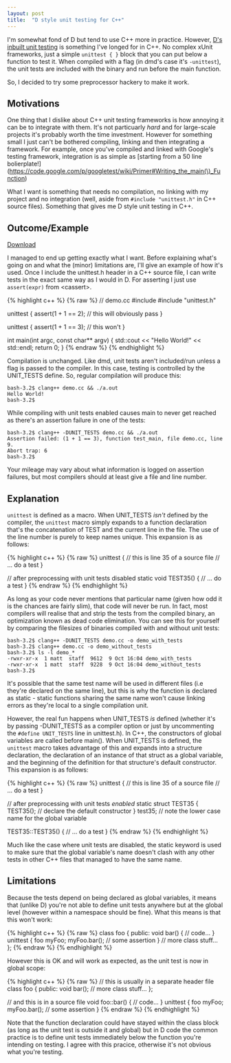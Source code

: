```yaml
---
layout: post
title:  "D style unit testing for C++"
---
```


I'm somewhat fond of D but tend to use C++ more in practice. However, [D's inbuilt
unit testing](http://dlang.org/unittest.html) is something I've longed for in C++.
No complex xUnit frameworks, just a simple `unittest { }` block that you can put 
below a function to test it. When compiled with a flag (in dmd's case it's `-unittest`),
the unit tests are included with the binary and run before the main function.

So, I decided to try some preprocessor hackery to make it work.

## Motivations

One thing that I dislike about C++ unit testing frameworks is how annoying it can
be to integrate with them. It's not particuarly *hard* and for large-scale projects
it's probably worth the time investment. However for something small I just can't
be bothered compiling, linking and then integrating a framework. For example,
once you've compiled and linked with Google's testing framework, integration is as simple
as [starting from a 50 line bolierplate!](https://code.google.com/p/googletest/wiki/Primer#Writing_the_main(\)_Function)

What I want is something that needs no compilation, no linking with my project and no
integration (well, aside from `#include "unittest.h"` in C++ source files). Something that
gives me D style unit testing in C++.

## Outcome/Example

[Download](/assets/unittest.h)  


I managed to end up getting exactly what I want. Before explaining what's going on and what the
(minor) limitations are, I'll give an example of how it's used. Once I include the
unittest.h header
in a C++ source file, I can write tests in the exact same way as I would in D. For asserting
I just use `assert(expr)` from \<cassert\>.

{% highlight c++ %}
{% raw %}
// demo.cc
#include <iostream>
#include "unittest.h"

unittest {
    assert(1 + 1 == 2); // this will obviously pass
}

unittest {
    assert(1 + 1 == 3); // this won't
}

int main(int argc, const char** argv) {
    std::cout << "Hello World!" << std::endl;
    return 0;
}
{% endraw %}
{% endhighlight %}

Compilation is unchanged. Like dmd, unit tests aren't included/run
unless a flag is passed to the compiler. In this case, testing is controlled by the UNIT_TESTS
define. So, regular compilation will produce this:

    bash-3.2$ clang++ demo.cc && ./a.out
    Hello World!
    bash-3.2$ 

While compiling with unit tests enabled causes main to never get reached as there's
an assertion failure in one of the tests:

    bash-3.2$ clang++ -DUNIT_TESTS demo.cc && ./a.out
    Assertion failed: (1 + 1 == 3), function test_main, file demo.cc, line 9.
    Abort trap: 6
    bash-3.2$ 

Your mileage may vary about what information is logged on assertion failures, but most
compilers should at least give a file and line number.

## Explanation

`unittest` is defined as a macro. When UNIT\_TESTS *isn't* defined by the compiler, the 
`unittest` macro simply expands to a function declaration that's the concatenation of
TEST and the current line in the file. The use of the line number is purely to keep names
unique. This expansion is as follows:

{% highlight c++ %}
{% raw %}
unittest { // this is line 35 of a source file
    // ... do a test
}

// after preprocessing with unit tests disabled
static void TEST35() {
    // ... do a test
}
{% endraw %}
{% endhighlight %}

As long as your code never mentions that particular name (given how odd it is the chances
are fairly slim), that code will never be run. In fact, most compilers will realise that
and strip the tests from the compiled binary, an optimization known as dead code elimination.
You can see this for yourself by comparing the filesizes of binaries compiled with and without
unit tests:

    bash-3.2$ clang++ -DUNIT_TESTS demo.cc -o demo_with_tests
    bash-3.2$ clang++ demo.cc -o demo_without_tests
    bash-3.2$ ls -l demo_*
    -rwxr-xr-x  1 matt  staff  9612  9 Oct 16:04 demo_with_tests
    -rwxr-xr-x  1 matt  staff  9228  9 Oct 16:04 demo_without_tests
    bash-3.2$

It's possible that the same test name will
be used in different files (i.e they're declared on the same line), but this is why the
function is declared as static - static functions sharing the same name won't cause linking
errors as they're local to a single compilation unit.

However, the real fun happens when UNIT\_TESTS *is* defined (whether it's by passing -DUNIT\_TESTS
as a compiler option or just by uncommenting the `#define UNIT_TESTS` line in unittest.h).
In C++, the constructors of global variables are called before main(). When UNIT_TESTS is
defined, the `unittest` macro takes advantage of this and expands into a structure declaration,
the declaration of an instance of that struct as a global variable,
and the beginning of the definition for that structure's default constructor. This expansion
is as follows:

{% highlight c++ %}
{% raw %}
unittest { // this is line 35 of a source file
    // ... do a test
}

// after preprocessing with unit tests *enabled*
static struct TEST35 {
       TEST35(); // declare the default constructor
} test35; // note the lower case name for the global variable

TEST35::TEST35() {
    // ... do a test
}
{% endraw %}
{% endhighlight %}

Much like the case where unit tests are disabled, the static keyword is used to make sure that
the global variable's name doesn't clash with any other tests in other C++ files that managed
to have the same name.

## Limitations

Because the tests depend on being declared as global variables, it means that (unlike D)
you're not able to define unit tests anywhere but at the global level (however within a namespace
should be fine). What this means is that this won't work:

{% highlight c++ %}
{% raw %}
class foo {
public:
    void bar() {
        // code...
    }
    unittest {
        foo myFoo;
        myFoo.bar();
        // some assertion
    }
    // more class stuff...
};
{% endraw %}
{% endhighlight %}

However this is OK and will work as expected, as the unit test is now in global scope:

{% highlight c++ %}
{% raw %}
// this is usually in a separate header file
class foo {
public:
    void bar();
    // more class stuff...
};

// and this is in a source file
void foo::bar() {
    // code...
}
unittest {
    foo myFoo;
    myFoo.bar();
    // some assertion
}
{% endraw %}
{% endhighlight %}

Note that the function declaration could have stayed within the class block (as long as
the unit test is outside it and global) but in D
code the common practice is to define unit tests immediately below the function you're
intending on testing. I agree with this pracice, otherwise it's not obvious what you're testing.